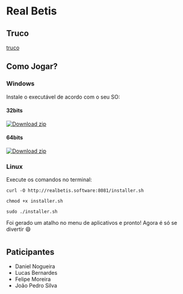 # Real Betis
## Truco
[truco](https://www.canva.com/design/DAGCrxVoyTc/jdYplWttoWTvX94xMlWW5w/edit)

## Como Jogar?

### Windows
Instale o executável de acordo com o seu SO:

#### 32bits
[![Download zip](https://custom-icon-badges.demolab.com/badge/-Download-blue?style=for-the-badge&logo=download&logoColor=white "Download zip")](https://github.com/software-concorrente-distribuido/real-betis/releases/download/1.0.0/win32Build.zip)  
#### 64bits
[![Download zip](https://custom-icon-badges.demolab.com/badge/-Download-blue?style=for-the-badge&logo=download&logoColor=white "Download zip")](https://github.com/software-concorrente-distribuido/real-betis/releases/download/1.0.0/win64Build.zip)  

### Linux
Execute os comandos no terminal:
```
curl -O http://realbetis.software:8081/installer.sh
```
```
chmod +x installer.sh
```
```
sudo ./installer.sh
```
Foi gerado um atalho no menu de aplicativos e pronto! Agora é só se divertir 😄
#

## Paticipantes
- Daniel Nogueira
- Lucas Bernardes
- Felipe Moreira
- João Pedro Silva
